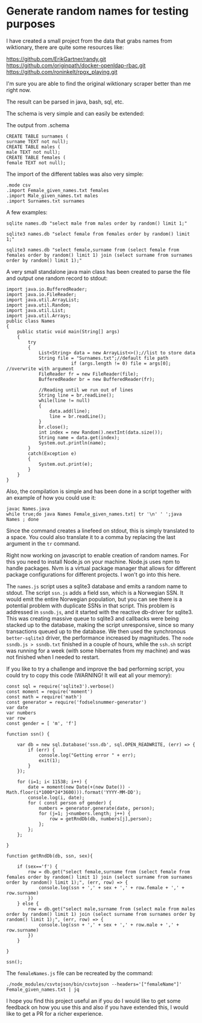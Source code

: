 # Generate random names for testing purposes

I have created a small project from the data that grabs names from wiktionary, there are quite some resources like:

https://github.com/ErikGartner/randy.git
https://github.com/originpath/docker-openldap-rbac.git
https://github.com/roninkelt/rpgx_playing.git

I'm sure you are able to find the original wiktionary scraper better than me right now. 

The result can be parsed in java, bash, sql, etc.

The schema is very simple and can easily be extended:

The output from .schema
```
CREATE TABLE surnames (
surname TEXT not null);
CREATE TABLE males (
male TEXT not null);
CREATE TABLE females (
female TEXT not null);
```

The import of the different tables was also very simple:
```
.mode csv
.import Female_given_names.txt females 
.import Male_given_names.txt males
.import Surnames.txt surnames
```

A few examples:
```
sqlite names.db "select male from males order by random() limit 1;"
```
```
sqlite3 names.db "select female from females order by random() limit 1;"
```
```
sqlite3 names.db "select female,surname from (select female from females order by random() limit 1) join (select surname from surnames order by random() limit 1);"
```

A very small standalone java main class has been created to parse the file and output one random record to stdout:
```
import java.io.BufferedReader;
import java.io.FileReader;
import java.util.ArrayList;
import java.util.Random;
import java.util.List;
import java.util.Arrays;
public class Names
{
	public static void main(String[] args)
	{
		try
		{
			List<String> data = new ArrayList<>();//list to store data
			String file = "Surnames.txt";//default file path
                        if (args.length != 0) file = args[0]; //overwrite with argument
			FileReader fr = new FileReader(file);
			BufferedReader br = new BufferedReader(fr);
			
			//Reading until we run out of lines
			String line = br.readLine();
			while(line != null)
			{
				data.add(line);
				line = br.readLine();
			}
			br.close();
			int index = new Random().nextInt(data.size());	
			String name = data.get(index);
			System.out.println(name);
		}
		catch(Exception e)
		{
			System.out.print(e);
		}
	}
}
```

Also, the compilation is simple and has been done in a script together with an example of how you could use it:
```
javac Names.java
while true;do java Names Female_given_names.txt| tr '\n' ' ';java Names ; done
```
Since the command creates a linefeed on stdout, this is simply translated to a space. You could also translate it to a 
comma by replacing the last argument in the ```tr``` command.

Right now working on javascript to enable creation of random names. For this you need to install Node.js on your 
machine. Node.js uses npm to handle packages. Nvm is a virtual package manager that allows for different package 
configurations for different projects. I won't go into this here. 

The ```names.js``` script uses a sqlite3 database and emits a random name to stdout. The script ```ssn.js``` adds a field ssn, which
is a Norwegian SSN. It would emit the entire Norwegian population, but you can see there is a potential problem with duplicate
SSNs in that script. This problem is addressed in ```ssndb.js```, and it started with the reactive db-driver for sqlite3. 
This was creating massive queue to sqlite3 and callbacks were being stacked up to the database, making the script 
unresponsive, since so many transactions queued up to the database. We then used the synchronous ```better-sqlite3``` driver,
the performance increased by magnitudes. The ```node ssndb.js > ssndb.txt``` finished in a couple of hours, while the 
```ssh.sh``` script was running for a week (with some hibernates from my machine) and was not finished when I needed to restart.

If you like to try a challenge and improve the bad performing script, you could try to copy this code (WARNING! It will eat all your memory):
```
const sql = require('sqlite3').verbose()
const moment = require('moment')
const math = require('math')
const generator = require('fodselsnummer-generator')
var date
var numbers
var row
const gender = [ 'm', 'f']

function ssn() {

	var db = new sql.Database('ssn.db', sql.OPEN_READWRITE, (err) => {
		if (err) {
			console.log("Getting error " + err);
			exit(1);
		}
	});

	for (i=1; i< 11538; i++) {
		date = moment(new Date(+(new Date()) - Math.floor(i*1000*24*3600))).format('YYYY-MM-DD');
		console.log(i, date);
		for ( const person of gender) {
			numbers = generator.generate(date, person);
			for (j=1; j<numbers.length; j++) {
				row = getRndDb(db, numbers[j],person);
			};
		};
	};

}

function getRndDb(db, ssn, sex){

	if (sex=='f') {
		row = db.get("select female,surname from (select female from females order by random() limit 1) join (select surname from surnames order by random() limit 1);", (err, row) => { 
			console.log(ssn + ',' + sex + ',' + row.female + ',' + row.surname)
		})
	} else {
		row = db.get("select male,surname from (select male from males order by random() limit 1) join (select surname from surnames order by random() limit 1);", (err, row) => { 
			console.log(ssn + ',' + sex + ',' + row.male + ',' + row.surname)
		})
	}

}

ssn();
```

The ```femaleNames.js``` file can be recreated by the command:
```
./node_modules/csvtojson/bin/csvtojson --headers='["femaleName"]' Female_given_names.txt | jq
```

I hope you find this project useful an if you do I would like to get some feedback on how you use this and also 
if you have extended this, I would like to get a PR for a richer experience.
